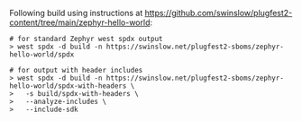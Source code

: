 Following build using instructions at https://github.com/swinslow/plugfest2-content/tree/main/zephyr-hello-world:

```
# for standard Zephyr west spdx output
> west spdx -d build -n https://swinslow.net/plugfest2-sboms/zephyr-hello-world/spdx

# for output with header includes
> west spdx -d build -n https://swinslow.net/plugfest2-sboms/zephyr-hello-world/spdx-with-headers \
>   -s build/spdx-with-headers \
>   --analyze-includes \
>   --include-sdk
```
